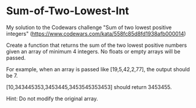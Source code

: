 # Sum-of-Two-Lowest-Int
My solution to the Codewars challenge "Sum of two lowest positive integers" (https://www.codewars.com/kata/558fc85d8fd1938afb000014)

Create a function that returns the sum of the two lowest positive numbers given an array of minimum 4 integers. No floats or empty arrays will be passed.

For example, when an array is passed like [19,5,42,2,77], the output should be 7.

[10,343445353,3453445,3453545353453] should return 3453455.

Hint: Do not modify the original array.
